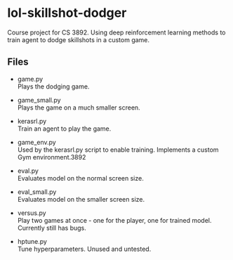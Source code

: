 # lol-skillshot-dodger
Course project for CS 3892. Using deep reinforcement learning methods to train agent to dodge skillshots in a custom game.

## Files
- game.py <br>
Plays the dodging game.

- game_small.py <br>
Plays the game on a much smaller screen.

- kerasrl.py <br>
Train an agent to play the game.

- game_env.py <br>
Used by the kerasrl.py script to enable training. Implements a custom Gym environment.3892

- eval.py <br>
Evaluates model on the normal screen size.

- eval_small.py <br>
Evaluates model on the smaller screen size.

- versus.py <br>
Play two games at once - one for the player, one for trained model. Currently still has bugs.

- hptune.py <br>
Tune hyperparameters. Unused and untested.
